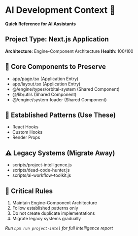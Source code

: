 # AI Development Context 🧠

**Quick Reference for AI Assistants**

## Project Type: Next.js Application
**Architecture**: Engine-Component Architecture
**Health**: 100/100

## 🎯 Core Components to Preserve
- app/page.tsx (Application Entry)
- app/layout.tsx (Application Entry)
- @/engine/types/orbital-system (Shared Component)
- @/lib/utils (Shared Component)
- @/engine/system-loader (Shared Component)

## 📐 Established Patterns (Use These)
- React Hooks
- Custom Hooks
- Render Props

## ⚠️ Legacy Systems (Migrate Away)
- scripts/project-intelligence.js
- scripts/dead-code-hunter.js
- scripts/ai-workflow-toolkit.js

## 🚨 Critical Rules
1. Maintain Engine-Component Architecture
2. Follow established patterns only
3. Do not create duplicate implementations
4. Migrate legacy systems gradually

*Run `npm run project-intel` for full intelligence report*
